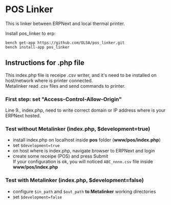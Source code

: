 # POS Linker

This is linker between ERPNext and local thermal printer.

Install pos_linker to erp:
```
bench get-app https://github.com/OLSA/pos_linker.git  
bench install-app pos_linker 
```

## Instructions for .php file

This index.php file is receipe .csv writer, and it's need to be installed on host/network where is printer connected.  
Metalinker read .csv files and send commands to printer.

### First step: set "Access-Control-Allow-Origin"
Line 9., index.php, need to write correct domain or IP address where is your ERPNext hosted.

### Test without Metalinker (index.php, $development=true)
* install index.php on localhost inside <b>pos</b> folder (<b>www/pos/index.php</b>)
* set `$development=true`
* on host where is index.php, navigate browser to ERPNext and login
* create some receipe (POS) and press Submit  
If your configuration is ok, you will noticed `ABC_nnnn.csv` file inside <b>www/pos/index.php</b>

### Test with Metalinker (index.php, $development=false)
* configure `$in_path` and `$out_path` <b>to Metalinker</b> working directories
* set `$development=false`



